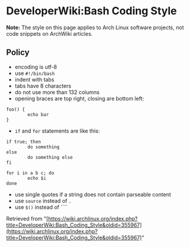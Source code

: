 # DeveloperWiki:Bash Coding Style

**Note:** The style on this page applies to Arch Linux software projects, not code snippets on ArchWiki articles.

## Policy

*   encoding is utf-8
*   use `#!/bin/bash`
*   indent with tabs
*   tabs have 8 characters
*   do not use more than 132 columns
*   opening braces are top right, closing are bottom left:

```
foo() {
        echo bar
}

```

*   `if` and `for` statements are like this:

```
if true; then
        do something
else
        do something else
fi

```

```
for i in a b c; do
        echo $i
done

```

*   use single quotes if a string does not contain parseable content
*   use `source` instead of `.`
*   use `$()` instead of ````

Retrieved from "[https://wiki.archlinux.org/index.php?title=DeveloperWiki:Bash_Coding_Style&oldid=355967](https://wiki.archlinux.org/index.php?title=DeveloperWiki:Bash_Coding_Style&oldid=355967)"